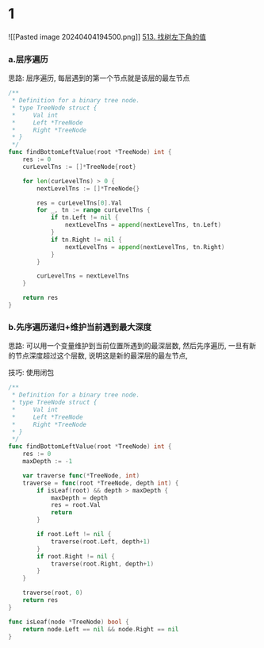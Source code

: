# 1
![[Pasted image 20240404194500.png]]
[513. 找树左下角的值](https://leetcode.cn/problems/find-bottom-left-tree-value/)

### a.层序遍历
思路: 层序遍历, 每层遇到的第一个节点就是该层的最左节点
```go
/**
 * Definition for a binary tree node.
 * type TreeNode struct {
 *     Val int
 *     Left *TreeNode
 *     Right *TreeNode
 * }
 */
func findBottomLeftValue(root *TreeNode) int {
	res := 0
	curLevelTns := []*TreeNode{root}

	for len(curLevelTns) > 0 {
		nextLevelTns := []*TreeNode{}

		res = curLevelTns[0].Val
		for _, tn := range curLevelTns {
			if tn.Left != nil {
				nextLevelTns = append(nextLevelTns, tn.Left)
			}
			if tn.Right != nil {
				nextLevelTns = append(nextLevelTns, tn.Right)
			}
		}

		curLevelTns = nextLevelTns
	}

	return res
}
```

### b.先序遍历递归+维护当前遇到最大深度
思路: 可以用一个变量维护到当前位置所遇到的最深层数, 然后先序遍历, 一旦有新的节点深度超过这个层数, 说明这是新的最深层的最左节点, 

技巧: 使用闭包

```go
/**
 * Definition for a binary tree node.
 * type TreeNode struct {
 *     Val int
 *     Left *TreeNode
 *     Right *TreeNode
 * }
 */
func findBottomLeftValue(root *TreeNode) int {
	res := 0
	maxDepth := -1

	var traverse func(*TreeNode, int)
	traverse = func(root *TreeNode, depth int) {
		if isLeaf(root) && depth > maxDepth {
			maxDepth = depth
			res = root.Val
			return
		}

		if root.Left != nil {
			traverse(root.Left, depth+1)
		}
		if root.Right != nil {
			traverse(root.Right, depth+1)
		}
	}

	traverse(root, 0)
	return res
}

func isLeaf(node *TreeNode) bool {
	return node.Left == nil && node.Right == nil
}
```